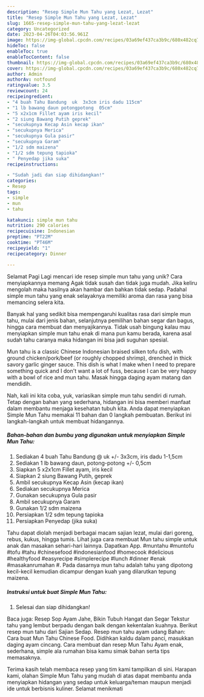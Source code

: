 ```yaml
---
description: "Resep Simple Mun Tahu yang Lezat, Lezat"
title: "Resep Simple Mun Tahu yang Lezat, Lezat"
slug: 1665-resep-simple-mun-tahu-yang-lezat-lezat
category: Uncategorized
date: 2023-04-26T04:03:56.961Z
image: https://img-global.cpcdn.com/recipes/03a69ef437ca3b9c/680x482cq70/simple-mun-tahu-foto-resep-utama.jpg
hideToc: false
enableToc: true
enableTocContent: false
thumbnail: https://img-global.cpcdn.com/recipes/03a69ef437ca3b9c/680x482cq70/simple-mun-tahu-foto-resep-utama.jpg
cover: https://img-global.cpcdn.com/recipes/03a69ef437ca3b9c/680x482cq70/simple-mun-tahu-foto-resep-utama.jpg
author: Admin
authorAv: notfound
ratingvalue: 3.5
reviewcount: 24
recipeingredient:
- "4 buah Tahu Bandung  uk  3x3cm iris dadu 115cm"
- "1 lb bawang daun potongpotong  05cm"
- "5 x2x1cm Fillet ayam iris kecil"
- "2 siung Bawang Putih geprek"
- "secukupnya Kecap Asin kecap ikan"
- "secukupnya Merica"
- "secukupnya Gula pasir"
- "secukupnya Garam"
- "1/2 sdm maizena"
- "1/2 sdm tepung tapioka"
- " Penyedap jika suka"
recipeinstructions:

- "Sudah jadi dan siap dihidangkan!"
categories:
- Resep
tags:
- simple
- mun
- tahu

katakunci: simple mun tahu 
nutrition: 290 calories
recipecuisine: Indonesian
preptime: "PT22M"
cooktime: "PT46M"
recipeyield: "1"
recipecategory: Dinner

---
```



Selamat Pagi Lagi mencari ide resep simple mun tahu yang unik? Cara menyiapkannya memang Agak tidak susah dan tidak juga mudah. Jika keliru mengolah maka hasilnya akan hambar dan bahkan tidak sedap. Padahal simple mun tahu yang enak selayaknya memiliki aroma dan rasa yang bisa memancing selera kita.


Banyak hal yang sedikit bisa mempengaruhi kualitas rasa dari simple mun tahu, mulai dari jenis bahan, selanjutnya pemilihan bahan segar dan bagus, hingga cara membuat dan menyajikannya. Tidak usah bingung kalau mau menyiapkan simple mun tahu enak di mana pun kamu berada, karena asal sudah tahu caranya maka hidangan ini bisa jadi suguhan spesial.

Mun tahu is a classic Chinese Indonesian braised silken tofu dish, with ground chicken/pork/beef (or roughly chopped shrimp), drenched in thick savory garlic ginger sauce. This dish is what I make when I need to prepare something quick and I don&#39;t want a lot of fuss, because I can be very happy with a bowl of rice and mun tahu. Masak hingga daging ayam matang dan mendidih.


Nah, kali ini kita coba, yuk, variasikan simple mun tahu sendiri di rumah. Tetap dengan bahan yang sederhana, hidangan ini bisa memberi manfaat dalam membantu menjaga kesehatan tubuh kita. Anda dapat menyiapkan Simple Mun Tahu memakai 11 bahan dan 0 langkah pembuatan. Berikut ini langkah-langkah untuk membuat hidangannya.

<!--inarticleads1-->

##### Bahan-bahan dan bumbu yang digunakan untuk menyiapkan Simple Mun Tahu:

1. Sediakan 4 buah Tahu Bandung @ uk +/- 3x3cm, iris dadu 1-1,5cm
1. Sediakan 1 lb bawang daun, potong-potong +/- 0,5cm
1. Siapkan 5 x2x1cm Fillet ayam, iris kecil
1. Siapkan 2 siung Bawang Putih, geprek
1. Ambil secukupnya Kecap Asin (kecap ikan)
1. Sediakan secukupnya Merica
1. Gunakan secukupnya Gula pasir
1. Ambil secukupnya Garam
1. Gunakan 1/2 sdm maizena
1. Persiapkan 1/2 sdm tepung tapioka
1. Persiapkan  Penyedap (jika suka)


Tahu dapat diolah menjadi berbagai macam sajian lezat, mulai dari goreng, rebus, kukus, hingga tumis. Lihat juga cara membuat Mun tahu simple untuk anak dan masakan sehari-hari lainnya. Dapatkan App. #muntahu #muntofu #tofu #tahu #chinesefood #indonesianfood #homecook #delicious #healthyfood #easyrecipe #simplerecipe #lunch #dinner #enak #masakanrumahan #. Pada dasarnya mun tahu adalah tahu yang dipotong kecil-kecil kemudian dicampur dengan kuah yang dilarutkan tepung maizena. 

<!--inarticleads2-->

##### Instruksi untuk buat Simple Mun Tahu:


1. Selesai dan siap dihidangkan!

Baca juga: Resep Sop Ayam Jahe, Bikin Tubuh Hangat dan Segar Tekstur tahu yang lembut berpadu dengan baik dengan kekentalan kuahnya. Berikut resep mun tahu dari Sajian Sedap. Resep mun tahu ayam udang Bahan: Cara buat Mun Tahu Chinese Food. Didihkan kaldu dalam panci, masukkan daging ayam cincang. Cara membuat dan resep Mun Tahu Ayam enak, sederhana, simple ala rumahan bisa kamu simak bahan serta tips memasaknya. 

Terima kasih telah membaca resep yang tim kami tampilkan di sini. Harapan kami, olahan Simple Mun Tahu yang mudah di atas dapat membantu anda menyiapkan hidangan yang sedap untuk keluarga/teman maupun menjadi ide untuk berbisnis kuliner. Selamat menikmati
